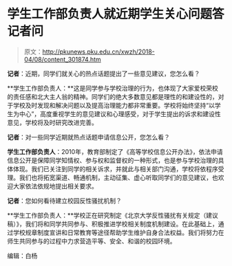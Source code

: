 # 学生工作部负责人就近期学生关心问题答记者问

> 原文：<http://pkunews.pku.edu.cn/xwzh/2018-04/08/content_301874.htm>

**记者**：近期，同学们就关心的热点话题提出了一些意见建议，您怎么看？

**学生工作部负责人：**这是同学参与学校治理的行为，也体现了大家爱校荣校的责任感和北大主人翁的精神。同学们的绝大多数意见都是理性的和建设性的，对于学校及时发现和解决问题以及提高治理能力都非常重要。学校将始终坚持“以学生为中心”，高度重视学生的意见建议和心理感受，对于学生提出的诉求和建设性意见，学校将及时研究改进完善。

**记者**：对一些同学近期就热点话题申请信息公开，您怎么看？

**学生工作部负责人**：2010年，教育部制定了《高等学校信息公开办法》，依法申请信息公开是保障同学知情权、参与权和监督权的一种形式，也是参与学校治理的具体体现。我们已关注到同学的相关诉求，并就此与相关部门沟通，学校将依程序受理。我们也将拓宽渠道、畅通机制，主动征集、虚心听取同学们的意见建议，也欢迎大家依法依规地提出相关要求。

**记者**：您如何看待建立校园反性骚扰机制？

**学生工作部负责人：**学校正在研究制定《北京大学反性骚扰有关规定（建议稿）》，我们将和同学共同参与、积极推进学校相关制度机制建设。在此基础上，通过学校规章制度宣讲和日常教育等途径帮助学生维护自身合法权益。我们将努力在师生共同参与的过程中力求营造平等、安全、和谐的校园环境。

编辑：白杨
